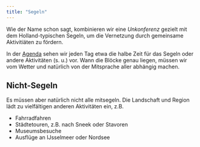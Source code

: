 ```yaml
---
title: "Segeln"
---
```


Wie der Name schon sagt, kombinieren wir eine _Unkonferenz_ gezielt mit dem Holland-typischen Segeln, um die Vernetzung durch gemeinsame Aktivitiäten zu fördern.

In der [Agenda](../unkonferenz/) sehen wir jeden Tag etwa die halbe Zeit für das Segeln oder andere Aktivitäten (s. u.) vor.
Wann die Blöcke genau liegen, müssen wir vom Wetter und natürlich von der Mitsprache aller abhängig machen.

## Nicht-Segeln

Es müssen aber natürlich nicht alle mitsegeln.
Die Landschaft und Region lädt zu vielfältigen anderen Aktivitäten ein, z.B. 

* Fahrradfahren
* Städtetouren, z.B. nach Sneek oder Stavoren 
* Museumsbesuche
* Ausflüge an IJsselmeer oder Nordsee 
